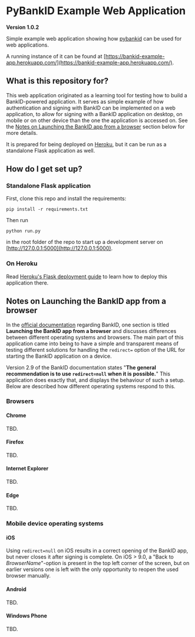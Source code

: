 # PyBankID Example Web Application

**Version 1.0.2**

Simple example web application showing how [pybankid](https://github.com/hbldh/pybankid)
can be used for web applications.

A running instance of it can be found at 
[https://bankid-example-app.herokuapp.com/](https://bankid-example-app.herokuapp.com/).

## What is this repository for?

This web application originated as a learning tool for testing how to build a 
BankID-powered application. It serves as simple example of how authentication and 
signing with BankID can be implemented on a web application, to allow for signing
with a BankID application on desktop, on mobile or on other device than the one
the application is accessed on. See the
[Notes on Launching the BankID app from a browser](#notes-on-launching-the-bankid-app-from-a-browser)
section below for more details.

It is prepared for being deployed on [Heroku](https://www.heroku.com), but it can be
run as a standalone Flask application as well.

## How do I get set up?

### Standalone Flask application

First, clone this repo and install the requirements:
    
    pip install -r requirements.txt

Then run

    python run.py

in the root folder of the repo to start up a development server on 
[http://127.0.0.1:5000](http://127.0.0.1:5000).

### On Heroku

Read [Heroku's Flask deployment guide](https://devcenter.heroku.com/articles/getting-started-with-python-o#deploy-your-application-to-heroku) to learn how to deploy this application there.


## Notes on Launching the BankID app from a browser
 
In the [official documentation](https://www.bankid.com/assets/bankid/rp/bankid-relying-party-guidelines-v2.9.pdf) 
regarding BankID, one section is titled **Launching the BankID app from a browser** and discusses differences
between different operating systems and browsers. The main part of this application came into being to have a 
simple and transparent means of testing different solutions for handling the `redirect=` option of the URL 
for starting the BankID application on a device.

Version 2.9 of the BankID documentation states "**The general recommendation is to use 
`redirect=null` when it is possible.**" This application does exactly that, and displays the behaviour of
such a setup. Below are described how different operating systems respond to this.

### Browsers

#### Chrome

TBD.

#### Firefox

TBD.

#### Internet Explorer

TBD.

#### Edge

TBD.

### Mobile device operating systems

#### iOS

Using `redirect=null` on iOS results in a correct opening of the BankID app, but never closes it after signing
is complete. On iOS > 9.0, a "Back to *BrowserName*"-option is present in the top left corner of the screen, but on 
earlier versions one is left with the only opportunity to reopen the used browser manually.
 
#### Android

TBD.

#### Windows Phone

TBD.
